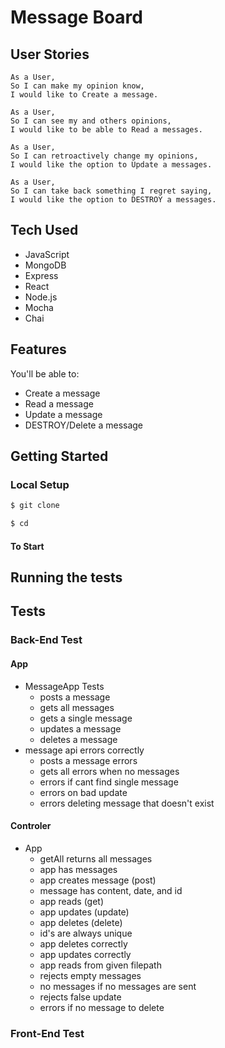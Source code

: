 # Message Board

## User Stories

```
As a User,
So I can make my opinion know,
I would like to Create a message.

As a User,
So I can see my and others opinions,
I would like to be able to Read a messages.

As a User,
So I can retroactively change my opinions,
I would like the option to Update a messages.

As a User,
So I can take back something I regret saying,
I would like the option to DESTROY a messages.
```

## Tech Used

- JavaScript 
- MongoDB
- Express
- React
- Node.js
- Mocha
- Chai

## Features

You'll be able to:

- Create a message
- Read a message
- Update a message
- DESTROY/Delete a message

## Getting Started

### Local Setup

```sh
$ git clone 
```

```sh
$ cd 
```

#### To Start



## Running the tests


## Tests 

### Back-End Test

#### App
- MessageApp Tests
  - posts a message
  - gets all messages
  - gets a single message
  - updates a message
  - deletes a message
- message api errors correctly
  - posts a message errors
  - gets all errors when no messages
  - errors if cant find single message
  - errors on bad update
  - errors deleting message that doesn't exist
#### Controler
- App
  - getAll returns all messages
  - app has messages
  - app creates message (post)
  - message has content, date, and id
  - app reads (get)
  - app updates (update)
  - app deletes (delete)
  - id's are always unique
  - app deletes correctly
  - app updates correctly
  - app reads from given filepath
  - rejects empty messages
  - no messages if no messages are sent
  - rejects false update
  - errors if no message to delete

### Front-End Test
